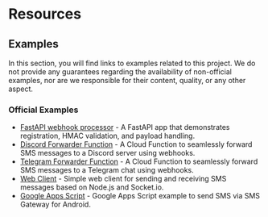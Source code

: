 # Resources

## Examples

In this section, you will find links to examples related to this project. We do not provide any guarantees regarding the availability of non-official examples, nor are we responsible for their content, quality, or any other aspect.

### Official Examples

- [FastAPI webhook processor](https://github.com/android-sms-gateway/example-webhooks-fastapi) - A FastAPI app that demonstrates registration, HMAC validation, and payload handling.
- [Discord Forwarder Function](https://github.com/android-sms-gateway/example-discord-forwarder-fn) - A Cloud Function to seamlessly forward SMS messages to a Discord server using webhooks.
- [Telegram Forwarder Function](https://github.com/android-sms-gateway/example-telegram-forwarder-fn) - A Cloud Function to seamlessly forward SMS messages to a Telegram chat using webhooks.
- [Web Client](https://github.com/android-sms-gateway/web-client-ts) - Simple web client for sending and receiving SMS messages based on Node.js and Socket.io.
- [Google Apps Script](https://github.com/android-sms-gateway/example-google-apps-script) - Google Apps Script example to send SMS via SMS Gateway for Android.
